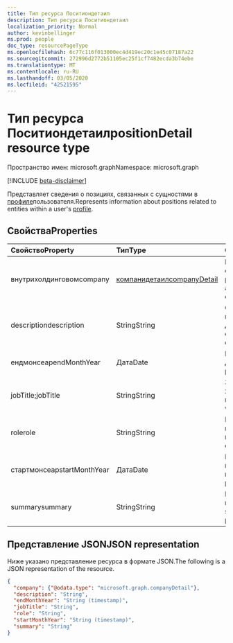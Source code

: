 ```yaml
---
title: Тип ресурса Поситиондетаил
description: Тип ресурса Поситиондетаил
localization_priority: Normal
author: kevinbellinger
ms.prod: people
doc_type: resourcePageType
ms.openlocfilehash: 6c77c116f013000ec4d419ec20c1e45c07187a22
ms.sourcegitcommit: 272996d2772b51105ec25f1cf7482ecda3b74ebe
ms.translationtype: MT
ms.contentlocale: ru-RU
ms.lasthandoff: 03/05/2020
ms.locfileid: "42521595"
---
```

# <a name="positiondetail-resource-type"></a><span data-ttu-id="72b68-103">Тип ресурса Поситиондетаил</span><span class="sxs-lookup"><span data-stu-id="72b68-103">positionDetail resource type</span></span>

<span data-ttu-id="72b68-104">Пространство имен: microsoft.graph</span><span class="sxs-lookup"><span data-stu-id="72b68-104">Namespace: microsoft.graph</span></span>

[!INCLUDE [beta-disclaimer](../../includes/beta-disclaimer.md)]

<span data-ttu-id="72b68-105">Представляет сведения о позициях, связанных с сущностями в [профиле](profile.md)пользователя.</span><span class="sxs-lookup"><span data-stu-id="72b68-105">Represents information about positions related to entities within a user's [profile](profile.md).</span></span>

## <a name="properties"></a><span data-ttu-id="72b68-106">Свойства</span><span class="sxs-lookup"><span data-stu-id="72b68-106">Properties</span></span>

| <span data-ttu-id="72b68-107">Свойство</span><span class="sxs-lookup"><span data-stu-id="72b68-107">Property</span></span>       | <span data-ttu-id="72b68-108">Тип</span><span class="sxs-lookup"><span data-stu-id="72b68-108">Type</span></span>                             | <span data-ttu-id="72b68-109">Описание</span><span class="sxs-lookup"><span data-stu-id="72b68-109">Description</span></span>                                            |
|:---------------|:---------------------------------|:-------------------------------------------------------|
|<span data-ttu-id="72b68-110">внутрихолдинговом</span><span class="sxs-lookup"><span data-stu-id="72b68-110">company</span></span>         |[<span data-ttu-id="72b68-111">компанидетаил</span><span class="sxs-lookup"><span data-stu-id="72b68-111">companyDetail</span></span>](companydetail.md) | <span data-ttu-id="72b68-112">Подробные сведения о компании или работодателе.</span><span class="sxs-lookup"><span data-stu-id="72b68-112">Detail about the company or employer.</span></span>                  |
|<span data-ttu-id="72b68-113">description</span><span class="sxs-lookup"><span data-stu-id="72b68-113">description</span></span>     |<span data-ttu-id="72b68-114">String</span><span class="sxs-lookup"><span data-stu-id="72b68-114">String</span></span>                            | <span data-ttu-id="72b68-115">Описание интересующей должности.</span><span class="sxs-lookup"><span data-stu-id="72b68-115">Description of the position in question.</span></span>               |
|<span data-ttu-id="72b68-116">ендмонсеар</span><span class="sxs-lookup"><span data-stu-id="72b68-116">endMonthYear</span></span>    |<span data-ttu-id="72b68-117">Дата</span><span class="sxs-lookup"><span data-stu-id="72b68-117">Date</span></span>                              | <span data-ttu-id="72b68-118">По завершении должности.</span><span class="sxs-lookup"><span data-stu-id="72b68-118">When the position ended.</span></span>                               |
|<span data-ttu-id="72b68-119">jobTitle;</span><span class="sxs-lookup"><span data-stu-id="72b68-119">jobTitle</span></span>        |<span data-ttu-id="72b68-120">String</span><span class="sxs-lookup"><span data-stu-id="72b68-120">String</span></span>                            | <span data-ttu-id="72b68-121">Заголовок, хранящийся в этой позиции.</span><span class="sxs-lookup"><span data-stu-id="72b68-121">The title held when in that position.</span></span>                  |
|<span data-ttu-id="72b68-122">role</span><span class="sxs-lookup"><span data-stu-id="72b68-122">role</span></span>            |<span data-ttu-id="72b68-123">String</span><span class="sxs-lookup"><span data-stu-id="72b68-123">String</span></span>                            | <span data-ttu-id="72b68-124">Роль, к которой присвоено место.</span><span class="sxs-lookup"><span data-stu-id="72b68-124">The role the position entailed.</span></span>                        |
|<span data-ttu-id="72b68-125">стартмонсеар</span><span class="sxs-lookup"><span data-stu-id="72b68-125">startMonthYear</span></span>  |<span data-ttu-id="72b68-126">Дата</span><span class="sxs-lookup"><span data-stu-id="72b68-126">Date</span></span>                              | <span data-ttu-id="72b68-127">Начальный месяц и год позиции.</span><span class="sxs-lookup"><span data-stu-id="72b68-127">The start month and year of the position.</span></span>              |
|<span data-ttu-id="72b68-128">summary</span><span class="sxs-lookup"><span data-stu-id="72b68-128">summary</span></span>         |<span data-ttu-id="72b68-129">String</span><span class="sxs-lookup"><span data-stu-id="72b68-129">String</span></span>                            |<span data-ttu-id="72b68-130">Краткое описание положения.</span><span class="sxs-lookup"><span data-stu-id="72b68-130">Short summary of the position.</span></span>                          |

## <a name="json-representation"></a><span data-ttu-id="72b68-131">Представление JSON</span><span class="sxs-lookup"><span data-stu-id="72b68-131">JSON representation</span></span>

<span data-ttu-id="72b68-132">Ниже указано представление ресурса в формате JSON.</span><span class="sxs-lookup"><span data-stu-id="72b68-132">The following is a JSON representation of the resource.</span></span>

<!-- {
  "blockType": "resource",
  "optionalProperties": [

  ],
  "@odata.type": "microsoft.graph.positionDetail",
  "baseType": null
}-->

```json
{
  "company": {"@odata.type": "microsoft.graph.companyDetail"},
  "description": "String",
  "endMonthYear": "String (timestamp)",
  "jobTitle": "String",
  "role": "String",
  "startMonthYear": "String (timestamp)",
  "summary": "String"
}
```

<!-- uuid: 16cd6b66-4b1a-43a1-adaf-3a886856ed98
2019-02-04 14:57:30 UTC -->
<!-- {
  "type": "#page.annotation",
  "description": "positionDetail resource",
  "keywords": "",
  "section": "documentation",
  "tocPath": ""
}-->